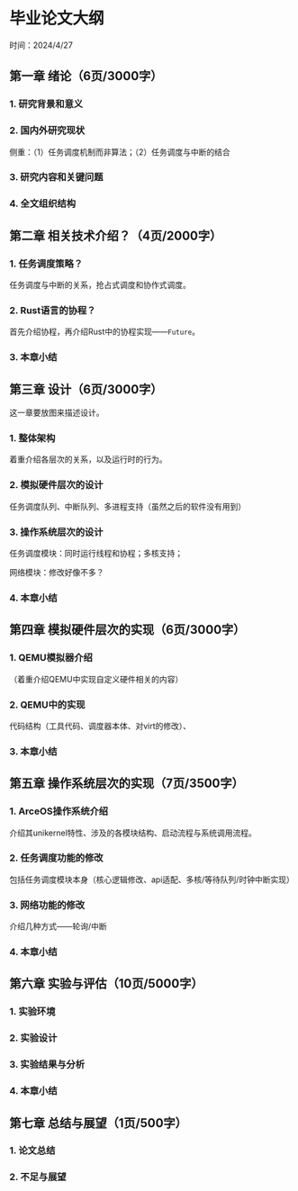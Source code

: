 ﻿# 毕业论文大纲

时间：2024/4/27

## 第一章 绪论（6页/3000字）

### 1. 研究背景和意义

### 2. 国内外研究现状

侧重：（1）任务调度机制而非算法；（2）任务调度与中断的结合

### 3. 研究内容和关键问题

### 4. 全文组织结构

## 第二章 相关技术介绍？（4页/2000字）

### 1. 任务调度策略？

任务调度与中断的关系，抢占式调度和协作式调度。

### 2. Rust语言的协程？

首先介绍协程，再介绍Rust中的协程实现——`Future`。

### 3. 本章小结

## 第三章 设计（6页/3000字）

这一章要放图来描述设计。

### 1. 整体架构

着重介绍各层次的关系，以及运行时的行为。

### 2. 模拟硬件层次的设计

任务调度队列、中断队列、多进程支持（虽然之后的软件没有用到）

### 3. 操作系统层次的设计

任务调度模块：同时运行线程和协程；多核支持；

网络模块：修改好像不多？

### 4. 本章小结

## 第四章 模拟硬件层次的实现（6页/3000字）

### 1. QEMU模拟器介绍

（着重介绍QEMU中实现自定义硬件相关的内容）

### 2. QEMU中的实现

代码结构（工具代码、调度器本体、对virt的修改）、

### 3. 本章小结

## 第五章 操作系统层次的实现（7页/3500字）

### 1. ArceOS操作系统介绍

介绍其unikernel特性、涉及的各模块结构、启动流程与系统调用流程。

### 2. 任务调度功能的修改

包括任务调度模块本身（核心逻辑修改、api适配、多核/等待队列/时钟中断实现）

### 3. 网络功能的修改

介绍几种方式——轮询/中断

### 4. 本章小结

## 第六章 实验与评估（10页/5000字）

### 1. 实验环境

### 2. 实验设计

### 3. 实验结果与分析

### 4. 本章小结

## 第七章 总结与展望（1页/500字）

### 1. 论文总结

### 2. 不足与展望
